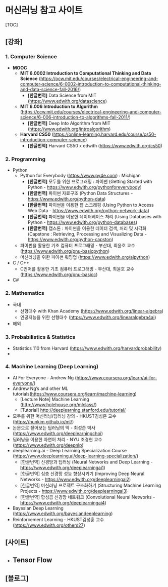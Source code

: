 # 머신러닝 참고 사이트

[TOC]

## [강좌]

### 1. Computer Science

- **MOOC**
  - **MIT 6.0002 Introduction to Computational Thinking and Data Science** (https://ocw.mit.edu/courses/electrical-engineering-and-computer-science/6-0002-introduction-to-computational-thinking-and-data-science-fall-2016/)
    - **[한글번역]** Data Science from MIT (https://www.edwith.org/datascience)
  - **MIT 6.006 Introduction to Algorithm** (https://ocw.mit.edu/courses/electrical-engineering-and-computer-science/6-006-introduction-to-algorithms-fall-2011/)
    - **[한글번역]** Deep Into Algorithm from MIT (https://www.edwith.org/introalgorithm)
  - **Harvard CS50** (https://online-learning.harvard.edu/course/cs50-introduction-computer-science)
    - **[한글번역]** Harvard CS50 x edwith (https://www.edwith.org/cs50)

### 2. Programming

- Python
  - Python for Everybody (https://www.py4e.com) : Michigan 
    - **[한글번역]** 모두를 위한 프로그래밍 : 파이썬 (Getting Started with Python - https://www.edwith.org/pythonforeverybody) 
    - **[한글번역]** 파이썬 자료구조 (Python Data Structures - https://www.edwith.org/python-data)
    - **[한글번역]** 파이썬을 이용한 웹 스크래핑 (Using Python to Access Web Data - https://www.edwith.org/python-network-data)
    - **[한글번역]** 파이썬을 이용한 데이터베이스 처리 (Using Databases with Python - https://www.edwith.org/python-databases)
    - **[한글번역]** 캡스톤 : 파이썬을 이용한 데이터 검색, 처리 및 시각화 (Capstone : Retrieving, Processing and Visualizing Data - https://www.edwith.org/python-capston)
  - 파이썬을 활용한 기초 컴퓨터 프로그래밍 - 부산대, 최윤호 교수 (https://www.edwith.org/pnu-basicpython)
  - 머신러닝을 위한 파이썬 워밍업 (https://www.edwith.org/aipython)
- C / C++
  - C언어를 활용한 기초 컴퓨터 프로그래밍 - 부산대, 최윤호 교수 (https://www.edwith.org/pnu-basicc)
- C#

### 2. Mathematics

- 국내
  - 선형대수 with Khan Academy (https://www.edwith.org/linear-algebra)
  - 인공지능을 위한 선형대수 (https://www.edwith.org/linearalgebra4ai)
- 해외

### 3. Probabilistics & Statistics

- Statistics 110 from Harvard (https://www.edwith.org/harvardprobability)
- 



### 4. Machine Learning (Deep Learning)

- AI For Everyone - Andrew Ng (https://www.coursera.org/learn/ai-for-everyone/)
- Andrew Ng’s and other ML tutorials(https://www.coursera.org/learn/machine-learning)
  - [Lecture Note] Machine Learning  (http://www.holehouse.org/mlclass/)
  - [Tutorial] http://deeplearning.stanford.edu/tutorial/
- 모두를 위한 머신러닝/딥러닝 강의 - HKUST김성훈 교수 (https://hunkim.github.io/ml/)
- 논문으로 짚어보는 딥러닝의 맥 - 최성준 박사(https://www.edwith.org/deeplearningchoi)
- 딥러닝을 이용한 자연어 처리 - NYU 조경현 교수(https://www.edwith.org/deepnlp)
- deeplearning.ai - Deep Learning Specialization Course (https://www.deeplearning.ai/deep-learning-specialization/)
  - [한글번역] 신경망과 딥러닝 (Neural Networks and Deep Learning - https://www.edwith.org/deeplearningai1)
  - [한글번역] 심층 신경망 성능 향상시키기 (Improving Deep Neural Networks - https://www.edwith.org/deeplearningai2)
  - [한글번역] 머신러닝 프로젝트 구조화하기 (Structuring Machine Learning Projects - https://www.edwith.org/deeplearningai3)
  - [한글번역] 합성곱 신경망 네트워크 (Convolutional Neural Networks - https://www.edwith.org/deeplearningai4)
- Bayesian Deep Learning (https://www.edwith.org/bayesiandeeplearning)
- Reinforcement Learning - HKUST김성훈 교수 (https://www.edwith.org/others27)



## [사이트]

- Tensor Flow
  - 



## [블로그]

